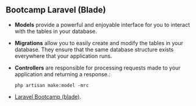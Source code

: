 ## Bootcamp Laravel (Blade)

- **Models** provide a powerful and enjoyable interface for you to interact with the tables in your database.
- **Migrations** allow you to easily create and modify the tables in your database. They ensure that the same database structure exists everywhere that your application runs.
- **Controllers** are responsible for processing requests made to your application and returning a response.:

    `php artisan make:model -mrc`

- [Laravel Bootcamp (blade)](https://bootcamp.laravel.com/blade/).
